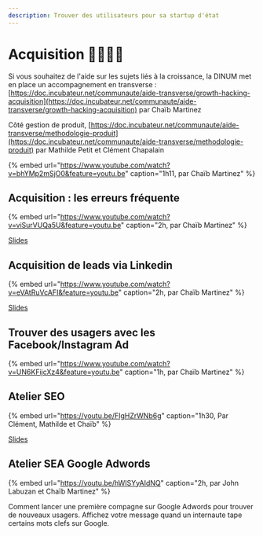```yaml
---
description: Trouver des utilisateurs pour sa startup d'état
---
```


# Acquisition 👨‍👨‍👦‍👦

Si vous souhaitez de l'aide sur les sujets liés à la croissance, la DINUM met en place un accompagnement en transverse : [https://doc.incubateur.net/communaute/aide-transverse/growth-hacking-acquisition](https://doc.incubateur.net/communaute/aide-transverse/growth-hacking-acquisition) par Chaïb Martinez

Côté gestion de produit, [https://doc.incubateur.net/communaute/aide-transverse/methodologie-produit](https://doc.incubateur.net/communaute/aide-transverse/methodologie-produit) par Mathilde Petit et Clément Chapalain

{% embed url="https://www.youtube.com/watch?v=bhYMp2mSjO0&feature=youtu.be" caption="1h11, par Chaïb Martinez" %}

## Acquisition : les erreurs fréquente

{% embed url="https://www.youtube.com/watch?v=viSurVUQa5U&feature=youtu.be" caption="2h, par Chaïb Martinez" %}

[Slides](https://www.evernote.com/l/AslvEJrJC7tNQauNJhmMs6bszDTR3VHwn7c)

## Acquisition de leads via Linkedin

{% embed url="https://www.youtube.com/watch?v=eVAtRuVcAFI&feature=youtu.be" caption="2h, par Chaïb Martinez" %}

[Slides](https://pad.incubateur.net/K3gKaBJXSEaImJQVuIY42w)

## Trouver des usagers avec les Facebook/Instagram Ad

{% embed url="https://www.youtube.com/watch?v=UN6KFijcXz4&feature=youtu.be" caption="1h, par Chaïb Martinez" %}

## Atelier SEO



{% embed url="https://youtu.be/FIgHZrWNb6g" caption="1h30, Par Clément, Mathilde et Chaïb" %}

[Slides](https://docs.google.com/presentation/d/1Z7simVATAxPVsRe9a1V9Fuse2ts4cbV5sTeszxl8anw/edit?usp=sharing)



## Atelier SEA Google Adwords

{% embed url="https://youtu.be/hWISYyAIdNQ" caption="2h, par John Labuzan et  Chaïb Martinez" %}

Comment lancer une première compagne sur Google Adwords pour trouver de nouveaux usagers. Affichez votre message quand un internaute tape certains mots clefs sur Google.  

